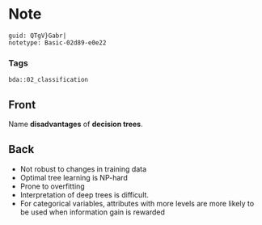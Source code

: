 # Note
```
guid: QTgV}Gabr|
notetype: Basic-02d89-e0e22
```

### Tags
```
bda::02_classification
```

## Front
Name <b>disadvantages</b> of <b>decision trees</b>.

## Back
<ul>
  <li>Not robust to changes in training data
  <li>Optimal tree learning is NP-hard
  <li>Prone to overfitting
  <li>Interpretation of deep trees is difficult.
  <li>For categorical variables, attributes with more levels are
  more likely to be used when information gain is rewarded
</ul>
